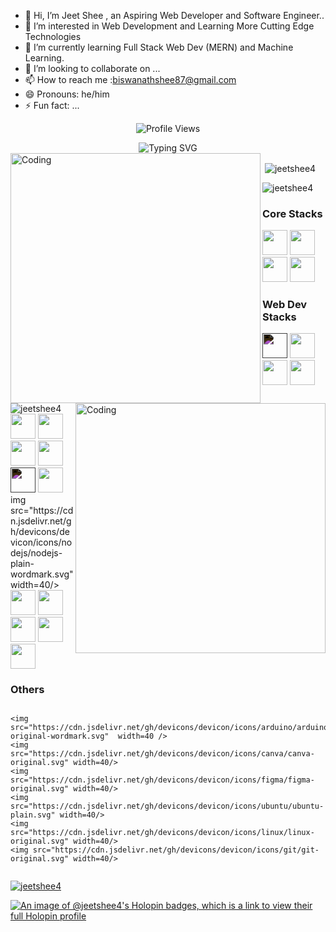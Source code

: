 - 👋 Hi, I’m Jeet Shee , an Aspiring Web Developer and Software Engineer..
- 👀 I’m interested in Web Development and Learning More Cutting Edge Technologies 
- 🌱 I’m currently learning Full Stack Web Dev (MERN) and Machine Learning.
- 💞️ I’m looking to collaborate on ...
- 📫 How to reach me :biswanathshee87@gmail.com
- 😄 Pronouns: he/him
- ⚡ Fun fact: ...
 <p align="center">
  <img src="https://komarev.com/ghpvc/?username=jeetshee4&style=for-the-badge&color=blueviolet" alt="Profile Views" />
</p>
<div align="center">
  <img src="https://readme-typing-svg.demolab.com?font=Fira+Code&size=32&duration=2800&pause=2000&color=A9FEF7&center=true&vCenter=true&width=940&lines=Hey+there%2C+I'm+Jeet+Shee+%F0%9F%91%A8%E2%80%8D%F0%9F%92%BB;Aspiring+Software+Development+Engineer+%F0%9F%9A%80;Welcome+to+my+Digital+Playground+%F0%9F%8E%AE" alt="Typing SVG" />
</div>



<!---
jeetshee4/jeetshee4 is a ✨ special ✨ repository because its `README.md` (this file) appears on your GitHub profile.
You can click the Preview link to take a look at your changes.
--->

<img align="left" alt="Coding" width="400" src="https://cdn.dribbble.com/users/1162077/screenshots/3848914/programmer.gif"/>
<img align="right" alt="Coding" width="400" src="https://cdn.dribbble.com/users/2131993/screenshots/4948736/media/45dceb640723d72436c427add7966cf8.gif"/>

<p><img align="left" src="https://github-readme-stats.vercel.app/api/top-langs?username=jeetshee4&show_icons=true&locale=en&layout=compact" alt="jeetshee4" /></p>
<p>&nbsp;<img align="center" src="https://github-readme-stats.vercel.app/api?username=jeetshee4&show_icons=true&locale=en" alt="jeetshee4" /></p>
<p><img align="center" src="https://github-readme-streak-stats.herokuapp.com/?user=jeetshee4&" alt="jeetshee4" /></p>

<p><h3>Core Stacks</h3></p>
<p align="left"> 
    <img src="https://cdn.jsdelivr.net/gh/devicons/devicon/icons/python/python-original.svg" width=40/>
    <img src="https://cdn.jsdelivr.net/gh/devicons/devicon/icons/c/c-original.svg" width=40/>
    <img src="https://cdn.jsdelivr.net/gh/devicons/devicon/icons/cplusplus/cplusplus-original.svg" width=40/>
    <img src="https://cdn.jsdelivr.net/gh/devicons/devicon/icons/java/java-original.svg" width=40/>
</p>
<p><h3>Web Dev Stacks</h3></p>
<p align="left">
   <img src="https://cdn.jsdelivr.net/gh/devicons/devicon/icons/nextjs/nextjs-original.svg" width=40 style="filter: invert(1);"/>
   <img src="https://cdn.jsdelivr.net/gh/devicons/devicon/icons/html5/html5-original-wordmark.svg" width=40/>
    <img src="https://cdn.jsdelivr.net/gh/devicons/devicon/icons/css3/css3-original-wordmark.svg" width=40/>
    <img src="https://cdn.jsdelivr.net/gh/devicons/devicon/icons/bootstrap/bootstrap-original.svg" width=40/>
     <img src="https://cdn.jsdelivr.net/gh/devicons/devicon/icons/javascript/javascript-original.svg" width=40 />
    <img src="https://cdn.jsdelivr.net/gh/devicons/devicon/icons/tailwindcss/tailwindcss-plain.svg" width=40/>
    <img src="https://cdn.jsdelivr.net/gh/devicons/devicon/icons/react/react-original.svg" width=40/>
    <img src="./vite.svg" width=40>
    <img src="https://cdn.jsdelivr.net/gh/devicons/devicon/icons/express/express-original.svg" width=40  style="filter: invert(1);" />
     <img src="https://cdn.jsdelivr.net/gh/devicons/devicon/icons/firebase/firebase-plain.svg" width=40/>
     img src="https://cdn.jsdelivr.net/gh/devicons/devicon/icons/nodejs/nodejs-plain-wordmark.svg" width=40/>
    <img src="https://cdn.jsdelivr.net/gh/devicons/devicon/icons/redux/redux-original.svg" width=40/>
    <img src="https://cdn.jsdelivr.net/gh/devicons/devicon/icons/mongodb/mongodb-original.svg" width=40/>
    <img src="https://cdn.jsdelivr.net/gh/devicons/devicon/icons/npm/npm-original-wordmark.svg" width=40 />
    <img src="https://cdn.jsdelivr.net/gh/devicons/devicon/icons/materialui/materialui-original.svg" width=40 />
     <img src="./vercel.svg" width="40" />
 
</p>
<p><h3>Others</h3></p>
  <div style="display: flex; gap:5px; flex-wrap: wrap;">
    
    <img src="https://cdn.jsdelivr.net/gh/devicons/devicon/icons/arduino/arduino-original-wordmark.svg"  width=40 />
    <img src="https://cdn.jsdelivr.net/gh/devicons/devicon/icons/canva/canva-original.svg" width=40/>
    <img src="https://cdn.jsdelivr.net/gh/devicons/devicon/icons/figma/figma-original.svg" width=40/>
    <img src="https://cdn.jsdelivr.net/gh/devicons/devicon/icons/ubuntu/ubuntu-plain.svg" width=40/>
    <img src="https://cdn.jsdelivr.net/gh/devicons/devicon/icons/linux/linux-original.svg" width=40/>
    <img src="https://cdn.jsdelivr.net/gh/devicons/devicon/icons/git/git-original.svg" width=40/>
  </div>



<p align="left"> 
  <a href="https://github.com/ryo-ma/github-profile-trophy">
    <img src="https://github-profile-trophy.vercel.app/?username=jeetshee4" alt="jeetshee4" />
  </a> 
</p>



[![An image of @jeetshee4's Holopin badges, which is a link to view their full Holopin profile](https://holopin.me/jeetshee4)](https://holopin.io/@jeetshee4)
